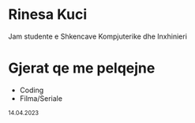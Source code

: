 # Rinesa Kuci
Jam studente e Shkencave Kompjuterike dhe Inxhinieri

# Gjerat qe me pelqejne
   - Coding
   - Filma/Seriale
 
 
<sub>14.04.2023</sub>
